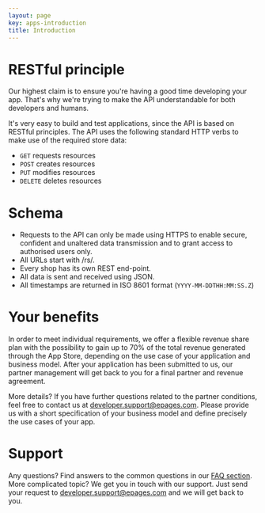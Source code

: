 ```yaml
---
layout: page
key: apps-introduction
title: Introduction
---
```


# RESTful principle

Our highest claim is to ensure you're having a good time developing your app. That's why we're trying to make the API understandable for both developers and humans.

It's very easy to build and test applications, since the API is based on RESTful principles. The API uses the following standard HTTP verbs to make use of the required store data:

  * `GET` requests resources
  * `POST` creates resources
  * `PUT` modifies resources
  * `DELETE` deletes resources

# Schema

  * Requests to the API can only be made using HTTPS to enable secure, confident and unaltered data transmission and to grant access to authorised users only.
  * All URLs start with /rs/.
  * Every shop has its own REST end-point.
  * All data is sent and received using JSON.
  * All timestamps are returned in ISO 8601 format (`YYYY-MM-DDTHH:MM:SS.Z`)

# Your benefits

In order to meet individual requirements, we offer a flexible revenue share plan with the possibility to gain up to 70% of the total revenue generated through the App Store, depending on the use case of your application and business model. After your application has been submitted to us, our partner management will get back to you for a final partner and revenue agreement.

More details? If you have further questions related to the partner conditions, feel free to contact us at [developer.support@epages.com](mailto:developer.support@epages.com). Please provide us with a short specification of your business model and define precisely the use cases of your app.

# Support

Any questions? Find answers to the common questions in our [FAQ section](page:faq). More complicated topic? We get you in touch with our support. Just send your request to [developer.support@epages.com](mailto:developer.support@epages.com) and we will get back to you.

